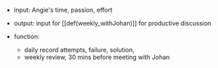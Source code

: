 - input: Angie's time, passion, effort
- output: input for [[def(weekly_withJohan)]] for productive discussion

- function: 
	- daily record attempts, failure, solution,
	- weekly review, 30 mins before meeting with Johan
